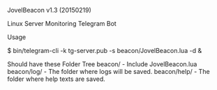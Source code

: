 ﻿JovelBeacon v1.3 (20150219)

Linux Server Monitoring Telegram Bot

﻿Usage

$ bin/telegram-cli -k tg-server.pub -s beacon/JovelBeacon.lua -d &

Should have these Folder Tree
beacon/ - Include JovelBeacon.lua
beacon/log/ - The folder where logs will be saved.
beacon/help/ - The folder where help texts are saved.

